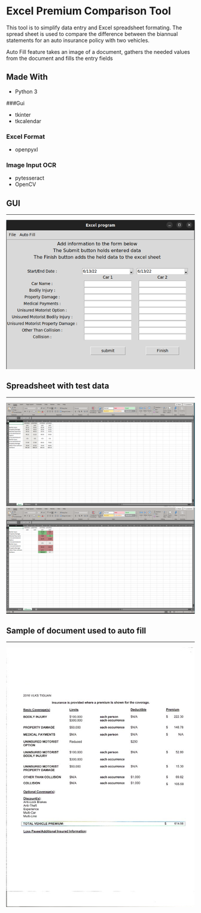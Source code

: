 # Excel Premium Comparison Tool
This tool is to simplify data entry and Excel spreadsheet formating. The spread sheet is used to compare the difference between the biannual statements for an auto insurance policy with two vehicles.

Auto Fill feature takes an image of a document, gathers the needed values from the document and fills the entry fields 

## Made With
  * Python 3
  
  ###Gui
  * tkinter
  * tkcalendar

  ### Excel Format
  * openpyxl
  
  ### Image Input OCR
  * pytesseract
  * OpenCV

## GUI
----
![gui](pictures/gui_pic.png)

## Spreadsheet with test data
----
![spreadsheet page1](pictures/page1.png)
![spreadsheet page2](pictures/page2.png)

## Sample of document used to auto fill
----
![sample](pictures/sample_document.png)
